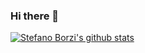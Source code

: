 ### Hi there 👋

<!--
**quangthanh010290/quangthanh010290** is a ✨ _special_ ✨ repository because its `README.md` (this file) appears on your GitHub profile.

Here are some ideas to get you started:

- 🔭 I’m currently working on ...
- 🌱 I’m currently learning ...
- 👯 I’m looking to collaborate on ...
- 🤔 I’m looking for help with ...
- 💬 Ask me about ...
- 📫 How to reach me: ...
- 😄 Pronouns: ...
- ⚡ Fun fact: ...
-->
[![Stefano Borzi's github stats](https://github-readme-stats.vercel.app/api?username=dat-truong196nt&show_icons=true&theme=tokyonight)](https://github.com/dat-truong196nt)
